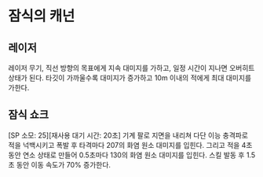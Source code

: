 # 잠식의 캐넌

## 레이저

레이저 무기, 직선 방향의 목표에게 지속 대미지를 가하고, 일정 시간이 지나면 오버히트 상태가 된다. 타깃이 가까울수록 대미지가 증가하고 10m 이내의 적에게 최대 대미지를 가한다.

## 잠식 쇼크

[SP 소모: 25][재사용 대기 시간: 20초] 기계 팔로 지면을 내리쳐 다단 이능 충격파로 적을 넉백시키고 폭발 후 타격마다 207의 화염 원소 대미지를 입힌다. 그리고 적을 4초 동안 연소 상태로 만들어 0.5초마다 130의 화염 원소 대미지를 입힌다. 스킬 발동 후 1.5초 동안 이동 속도가 70% 증가한다.
